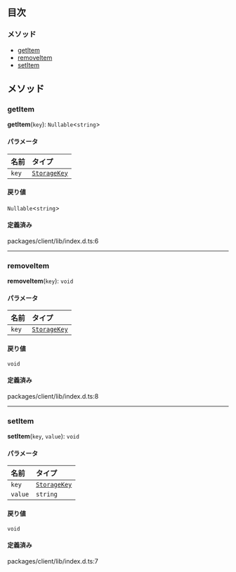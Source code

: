 ## 目次

### メソッド

- [getItem](Storage.md#getitem)
- [removeItem](Storage.md#removeitem)
- [setItem](Storage.md#setitem)

## メソッド

### getItem

**getItem**(`key`): `Nullable`<`string`\>

#### パラメータ

| 名前  | タイプ                                   |
| :---- | :------------------------------------- |
| `key` | [`StorageKey`](../types/StorageKey.md) |

#### 戻り値

`Nullable`<`string`\>

#### 定義済み

packages/client/lib/index.d.ts:6

---

### removeItem

**removeItem**(`key`): `void`

#### パラメータ

| 名前  | タイプ                                   |
| :---- | :------------------------------------- |
| `key` | [`StorageKey`](../types/StorageKey.md) |

#### 戻り値

`void`

#### 定義済み

packages/client/lib/index.d.ts:8

---

### setItem

**setItem**(`key`, `value`): `void`

#### パラメータ

| 名前    | タイプ                                   |
| :------ | :------------------------------------- |
| `key`   | [`StorageKey`](../types/StorageKey.md) |
| `value` | `string`                               |

#### 戻り値

`void`

#### 定義済み

packages/client/lib/index.d.ts:7